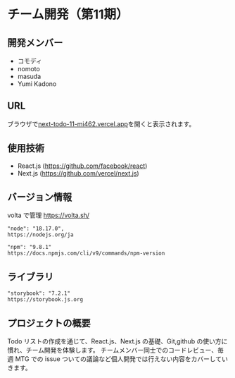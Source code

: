# チーム開発（第11期）
## 開発メンバー
  - コモディ
  - nomoto
  - masuda
  - Yumi Kadono

## URL
  ブラウザで[next-todo-11-mi462.vercel.app](https://next-todo-11-jie3yepxu-mi462.vercel.app/login)を開くと表示されます。
  
## 使用技術

- React.js (https://github.com/facebook/react)
- Next.js (https://github.com/vercel/next.js)

## バージョン情報

volta で管理
https://volta.sh/

```
"node": "18.17.0",
https://nodejs.org/ja

"npm": "9.8.1"
https://docs.npmjs.com/cli/v9/commands/npm-version
```

## ライブラリ
```
"storybook": "7.2.1"
https://storybook.js.org
```

## プロジェクトの概要

Todo リストの作成を通じて、React.js、Next.js の基礎、Git,github の使い方に慣れ、チーム開発を体験します。
チームメンバー同士でのコードレビュー、毎週 MTG での issue ついての議論など個人開発では行えない内容をカバーしていきます。



